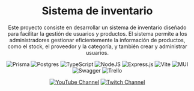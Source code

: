 <div align="center">
  
  # Sistema de inventario
Este proyecto consiste en desarrollar un sistema de inventario diseñado para facilitar la gestión de usuarios y productos. El sistema permite a los administradores gestionar eficientemente la información de productos, como el stock, el proveedor y la categoría, y también crear y administrar usuarios.

![Prisma](https://img.shields.io/badge/Prisma-3982CE?style=for-the-badge&logo=Prisma&logoColor=white)
![Postgres](https://img.shields.io/badge/postgres-%23316192.svg?style=for-the-badge&logo=postgresql&logoColor=white)
![TypeScript](https://img.shields.io/badge/typescript-%23007ACC.svg?style=for-the-badge&logo=typescript&logoColor=white)
![NodeJS](https://img.shields.io/badge/node.js-6DA55F?style=for-the-badge&logo=node.js&logoColor=white)
![Express.js](https://img.shields.io/badge/express.js-%23404d59.svg?style=for-the-badge&logo=express&logoColor=%2361DAFB)
![Vite](https://img.shields.io/badge/vite-%23646CFF.svg?style=for-the-badge&logo=vite&logoColor=white)
![MUI](https://img.shields.io/badge/MUI-%230081CB.svg?style=for-the-badge&logo=mui&logoColor=white)
![Swagger](https://img.shields.io/badge/-Swagger-%23Clojure?style=for-the-badge&logo=swagger&logoColor=white)
![Trello](https://img.shields.io/badge/Trello-%23026AA7.svg?style=for-the-badge&logo=Trello&logoColor=white)
  
[![YouTube Channel](https://img.shields.io/badge/YouTube-Subscribe-red?logo=youtube)](https://www.youtube.com/@programacion-es)
[![Twitch Channel](https://img.shields.io/badge/Twitch-Follow-%239146FF?logo=twitch&logoColor=white)](https://www.twitch.tv/programacion_es)

</div>

